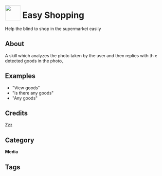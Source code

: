 # <img src="https://raw.githack.com/FortAwesome/Font-Awesome/master/svgs/solid/blind.svg" card_color="#22A7F0" width="50" height="50" style="vertical-align:bottom"/> Easy Shopping
Help the blind to shop in the supermarket easily

## About
A skill which analyzes the photo taken by the user and then replies with th e detected goods in the photo,

## Examples
* "View goods"
* "Is there any goods"
* "Any goods"

## Credits
Zzz

## Category
**Media**

## Tags

